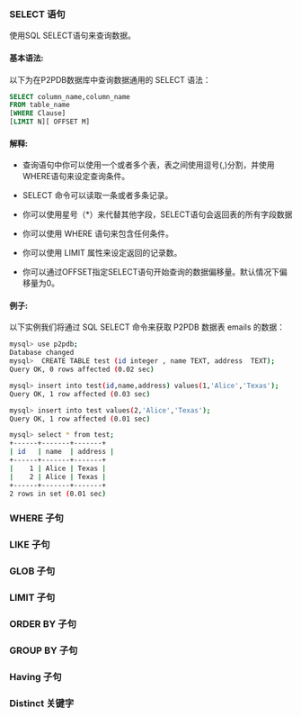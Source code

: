 ### SELECT 语句

使用SQL SELECT语句来查询数据。
#### 基本语法:
以下为在P2PDB数据库中查询数据通用的 SELECT 语法：
```sql
SELECT column_name,column_name
FROM table_name
[WHERE Clause]
[LIMIT N][ OFFSET M]

```

#### 解释:
* 查询语句中你可以使用一个或者多个表，表之间使用逗号(,)分割，并使用WHERE语句来设定查询条件。

* SELECT 命令可以读取一条或者多条记录。

* 你可以使用星号（*）来代替其他字段，SELECT语句会返回表的所有字段数据

* 你可以使用 WHERE 语句来包含任何条件。

* 你可以使用 LIMIT 属性来设定返回的记录数。

* 你可以通过OFFSET指定SELECT语句开始查询的数据偏移量。默认情况下偏移量为0。


#### 例子:
以下实例我们将通过 SQL SELECT 命令来获取 P2PDB 数据表 emails 的数据：

```bash
mysql> use p2pdb;
Database changed
mysql>  CREATE TABLE test (id integer , name TEXT, address  TEXT);
Query OK, 0 rows affected (0.02 sec)

mysql> insert into test(id,name,address) values(1,'Alice','Texas');
Query OK, 1 row affected (0.03 sec)

mysql> insert into test values(2,'Alice','Texas');
Query OK, 1 row affected (0.01 sec)

mysql> select * from test;
+------+-------+-------+
| id   | name  | address |
+------+-------+-------+
|    1 | Alice | Texas |
|    2 | Alice | Texas |
+------+-------+-------+
2 rows in set (0.01 sec)
```

### WHERE 子句

### LIKE 子句

### GLOB 子句

### LIMIT 子句

### ORDER BY 子句

### GROUP BY 子句

### Having 子句

### Distinct 关键字
